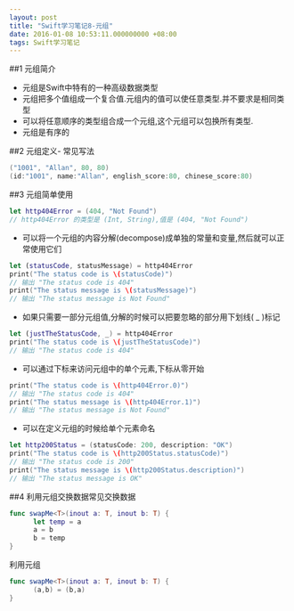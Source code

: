 ```yaml
---
layout: post
title: "Swift学习笔记8-元组"
date: 2016-01-08 10:53:11.000000000 +08:00
tags: Swift学习笔记
---
```


##1 元组简介
- 元组是Swift中特有的一种高级数据类型
- 元组把多个值组成一个复合值.元组内的值可以使任意类型.并不要求是相同类型
- 可以将任意顺序的类型组合成一个元组,这个元组可以包换所有类型.
- 元组是有序的

##2 元组定义- 常见写法
```swift
("1001", "Allan", 80, 80)
(id:"1001", name:"Allan", english_score:80, chinese_score:80)
```

##3 元组简单使用
```swift
let http404Error = (404, "Not Found")
// http404Error 的类型是 (Int, String),值是 (404, "Not Found")
```
- 可以将一个元组的内容分解(decompose)成单独的常量和变量,然后就可以正常使用它们

```swift
let (statusCode, statusMessage) = http404Error 
print("The status code is \(statusCode)")
// 输出 "The status code is 404"
print("The status message is \(statusMessage)") 
// 输出 "The status message is Not Found"
```
- 如果只需要一部分元组值,分解的时候可以把要忽略的部分用下划线( _ )标记

```swift
let (justTheStatusCode, _) = http404Error 
print("The status code is \(justTheStatusCode)") 
// 输出 "The status code is 404"
```
- 可以通过下标来访问元组中的单个元素,下标从零开始

```swift
print("The status code is \(http404Error.0)")
// 输出 "The status code is 404"
print("The status message is \(http404Error.1)") 
// 输出 "The status message is Not Found"
```
- 可以在定义元组的时候给单个元素命名

```swift
let http200Status = (statusCode: 200, description: "OK")
print("The status code is \(http200Status.statusCode)")
// 输出 "The status code is 200"
print("The status message is \(http200Status.description)") 
// 输出 "The status message is OK"
```

##4 利用元组交换数据常见交换数据
```swift
func swapMe<T>(inout a: T, inout b: T) { 
      let temp = a 
      a = b 
      b = temp
}
```
利用元组
```swift
func swapMe<T>(inout a: T, inout b: T) {
      (a,b) = (b,a)
}
```

